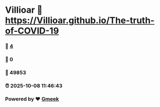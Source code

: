 # Villioar :link: https://Villioar.github.io/The-truth-of-COVID-19 
### :page_facing_up: [4](https://Villioar.github.io/The-truth-of-COVID-19/tag.html) 
### :speech_balloon: 0 
### :hibiscus: 49853 
### :alarm_clock: 2025-10-08 11:46:43 
### Powered by :heart: [Gmeek](https://github.com/Meekdai/Gmeek)
